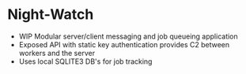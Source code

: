 # Night-Watch

- WIP Modular server/client messaging and job queueing application
- Exposed API with static key authentication provides C2 between workers and the server
- Uses local SQLITE3 DB's for job tracking
